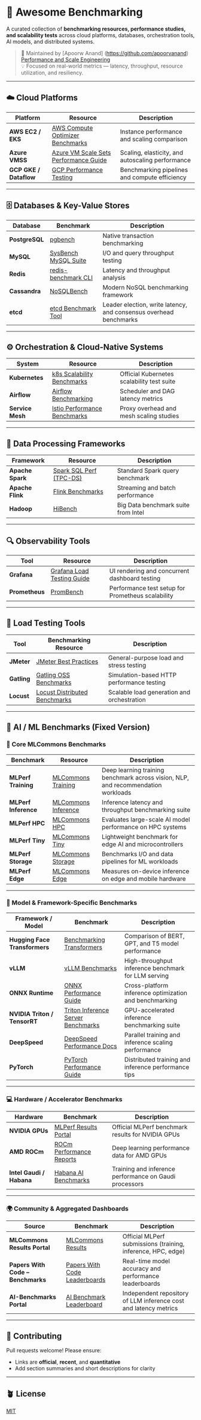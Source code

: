 # 🚀 Awesome Benchmarking

A curated collection of **benchmarking resources, performance studies, and scalability tests** across cloud platforms, databases, orchestration tools, AI models, and distributed systems.

> 🧩 Maintained by [Apoorw Anand] (https://github.com/apoorvanand) [Performance and Scale Engineering](https://github.com/Performance-and-Scale-engineering)  
> 💡 Focused on real-world metrics — latency, throughput, resource utilization, and resiliency.

---

## ☁️ Cloud Platforms

| Platform | Resource | Description |
|-----------|-----------|-------------|
| **AWS EC2 / EKS** | [AWS Compute Optimizer Benchmarks](https://aws.amazon.com/blogs/compute/benchmarking-ec2-instances/) | Instance performance and scaling comparison |
| **Azure VMSS** | [Azure VM Scale Sets Performance Guide](https://learn.microsoft.com/en-us/azure/virtual-machine-scale-sets/overview) | Scaling, elasticity, and autoscaling performance |
| **GCP GKE / Dataflow** | [GCP Performance Testing](https://cloud.google.com/architecture/performance-testing-on-gcp) | Benchmarking pipelines and compute efficiency |

---

## 🗄️ Databases & Key-Value Stores

| Database | Benchmark | Description |
|-----------|------------|-------------|
| **PostgreSQL** | [pgbench](https://www.postgresql.org/docs/current/pgbench.html) | Native transaction benchmarking |
| **MySQL** | [SysBench MySQL Suite](https://dev.mysql.com/doc/refman/8.0/en/benchmark-suite.html) | I/O and query throughput testing |
| **Redis** | [redis-benchmark CLI](https://redis.io/docs/interact/benchmarks/) | Latency and throughput analysis |
| **Cassandra** | [NoSQLBench](https://github.com/nosqlbench/nosqlbench) | Modern NoSQL benchmarking framework |
| **etcd** | [etcd Benchmark Tool](https://etcd.io/docs/v3.5/dev-guide/benchmark/) | Leader election, write latency, and consensus overhead benchmarks |

---

## ⚙️ Orchestration & Cloud-Native Systems

| System | Resource | Description |
|---------|-----------|-------------|
| **Kubernetes** | [k8s Scalability Benchmarks](https://github.com/kubernetes/perf-tests) | Official Kubernetes scalability test suite |
| **Airflow** | [Airflow Benchmarking](https://airflow.apache.org/docs/apache-airflow/stable/benchmarks.html) | Scheduler and DAG latency metrics |
| **Service Mesh** | [Istio Performance Benchmarks](https://istio.io/latest/docs/ops/deployment/performance-and-scalability/) | Proxy overhead and mesh scaling studies |

---

## 🧩 Data Processing Frameworks

| Framework | Resource | Description |
|------------|-----------|-------------|
| **Apache Spark** | [Spark SQL Perf (TPC-DS)](https://github.com/databricks/spark-sql-perf) | Standard Spark query benchmark |
| **Apache Flink** | [Flink Benchmarks](https://github.com/ververica/flink-benchmarks) | Streaming and batch performance |
| **Hadoop** | [HiBench](https://github.com/Intel-bigdata/HiBench) | Big Data benchmark suite from Intel |

---

## 🔍 Observability Tools

| Tool | Resource | Description |
|------|-----------|-------------|
| **Grafana** | [Grafana Load Testing Guide](https://grafana.com/docs/grafana/latest/setup-grafana/load-testing/) | UI rendering and concurrent dashboard testing |
| **Prometheus** | [PromBench](https://github.com/prometheus/prombench) | Performance test setup for Prometheus scalability |

---

## 🧪 Load Testing Tools

| Tool | Benchmarking Resource | Description |
|------|------------------------|-------------|
| **JMeter** | [JMeter Best Practices](https://jmeter.apache.org/usermanual/best-practices.html) | General-purpose load and stress testing |
| **Gatling** | [Gatling OSS Benchmarks](https://gatling.io/open-source/) | Simulation-based HTTP performance testing |
| **Locust** | [Locust Distributed Benchmarks](https://docs.locust.io/en/stable/running-distributed.html) | Scalable load generation and orchestration |

---

## 🧠 AI / ML Benchmarks (Fixed Version)

### 🧩 Core MLCommons Benchmarks

| Benchmark | Resource | Description |
|------------|-----------|-------------|
| **MLPerf Training** | [MLCommons Training](https://mlcommons.org/en/training-overview/) | Deep learning training benchmark across vision, NLP, and recommendation workloads |
| **MLPerf Inference** | [MLCommons Inference](https://mlcommons.org/en/inference-overview/) | Inference latency and throughput benchmarking suite |
| **MLPerf HPC** | [MLCommons HPC](https://mlcommons.org/en/hpc-overview/) | Evaluates large-scale AI model performance on HPC systems |
| **MLPerf Tiny** | [MLCommons Tiny](https://mlcommons.org/en/tiny-overview/) | Lightweight benchmark for edge AI and microcontrollers |
| **MLPerf Storage** | [MLCommons Storage](https://mlcommons.org/en/storage-overview/) | Benchmarks I/O and data pipelines for ML workloads |
| **MLPerf Edge** | [MLCommons Edge](https://mlcommons.org/en/edge-overview/) | Measures on-device inference on edge and mobile hardware |

---

### 🧮 Model & Framework-Specific Benchmarks

| Framework / Model | Benchmark | Description |
|-------------------|------------|--------------|
| **Hugging Face Transformers** | [Benchmarking Transformers](https://huggingface.co/blog/benchmarking-transformers) | Comparison of BERT, GPT, and T5 model performance |
| **vLLM** | [vLLM Benchmarks](https://vllm.ai/benchmark/) | High-throughput inference benchmark for LLM serving |
| **ONNX Runtime** | [ONNX Performance Guide](https://onnxruntime.ai/docs/performance/) | Cross-platform inference optimization and benchmarking |
| **NVIDIA Triton / TensorRT** | [Triton Inference Server Benchmarks](https://developer.nvidia.com/nvidia-triton-inference-server) | GPU-accelerated inference benchmarking suite |
| **DeepSpeed** | [DeepSpeed Performance Docs](https://github.com/microsoft/DeepSpeed/tree/master/docs) | Parallel training and inference scaling performance |
| **PyTorch** | [PyTorch Performance Guide](https://pytorch.org/tutorials/recipes/recipes/tuning_guide.html) | Distributed training and inference performance tips |

---

### 💻 Hardware / Accelerator Benchmarks

| Hardware | Benchmark | Description |
|-----------|------------|-------------|
| **NVIDIA GPUs** | [MLPerf Results Portal](https://mlcommons.org/en/inference-results/) | Official MLPerf benchmark results for NVIDIA GPUs |
| **AMD ROCm** | [ROCm Performance Reports](https://rocmdocs.amd.com/en/latest/performance.html) | Deep learning performance data for AMD GPUs |
| **Intel Gaudi / Habana** | [Habana AI Benchmarks](https://habana.ai/training-benchmarks/) | Training and inference performance on Gaudi processors |

---

### 🌍 Community & Aggregated Dashboards

| Source | Benchmark | Description |
|---------|------------|-------------|
| **MLCommons Results Portal** | [MLCommons Results](https://mlcommons.org/en/results/) | Official MLPerf submissions (training, inference, HPC, edge) |
| **Papers With Code – Benchmarks** | [Papers With Code Leaderboards](https://paperswithcode.com/sota) | Real-time model accuracy and performance leaderboards |
| **AI-Benchmarks Portal** | [AI Benchmark Leaderboard](https://browse.ai-benchmarks.com/) | Independent repository of LLM inference cost and latency metrics |

---

## 🧰 Contributing

Pull requests welcome! Please ensure:
- Links are **official**, **recent**, and **quantitative**
- Add section summaries and short descriptions for clarity

---

## 🪴 License
[MIT](LICENSE)

